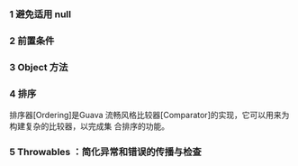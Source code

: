 ### 1 避免适用 null

### 2 前置条件

### 3 Object 方法

### 4 排序

排序器[Ordering]是Guava 流畅风格比较器[Comparator]的实现，它可以用来为构建复杂的比较器，以完成集 合排序的功能。

### 5 Throwables ：简化异常和错误的传播与检查
